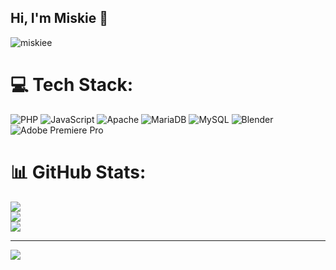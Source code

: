 ## Hi, I'm Miskie 👋

![miskiee](https://github.com/user-attachments/assets/645ba02c-e985-43e2-9ad8-06a172415e56)


# 💻 Tech Stack:
![PHP](https://img.shields.io/badge/php-%23777BB4.svg?style=for-the-badge&logo=php&logoColor=white) ![JavaScript](https://img.shields.io/badge/javascript-%23323330.svg?style=for-the-badge&logo=javascript&logoColor=%23F7DF1E) ![Apache](https://img.shields.io/badge/apache-%23D42029.svg?style=for-the-badge&logo=apache&logoColor=white) ![MariaDB](https://img.shields.io/badge/MariaDB-003545?style=for-the-badge&logo=mariadb&logoColor=white) ![MySQL](https://img.shields.io/badge/mysql-4479A1.svg?style=for-the-badge&logo=mysql&logoColor=white) ![Blender](https://img.shields.io/badge/blender-%23F5792A.svg?style=for-the-badge&logo=blender&logoColor=white) ![Adobe Premiere Pro](https://img.shields.io/badge/Adobe%20Premiere%20Pro-9999FF.svg?style=for-the-badge&logo=Adobe%20Premiere%20Pro&logoColor=white)
# 📊 GitHub Stats:
![](https://github-readme-stats.vercel.app/api?username=miskexx&theme=dark&hide_border=false&include_all_commits=false&count_private=false)<br/>
![](https://nirzak-streak-stats.vercel.app/?user=miskexx&theme=dark&hide_border=false)<br/>
![](https://github-readme-stats.vercel.app/api/top-langs/?username=miskexx&theme=dark&hide_border=false&include_all_commits=false&count_private=false&layout=compact)

---
[![](https://visitcount.itsvg.in/api?id=miskexx&icon=0&color=0)](https://visitcount.itsvg.in)

<!-- Proudly created with GPRM ( https://gprm.itsvg.in ) -->
